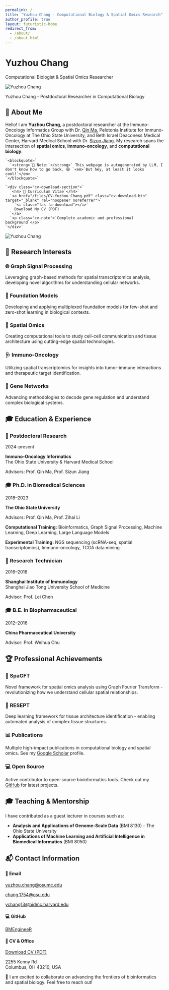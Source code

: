 ```yaml
---
permalink: /
title: "Yuzhou Chang - Computational Biology & Spatial Omics Research"
author_profile: true
layout: futuristic-home
redirect_from: 
  - /about/
  - /about.html
---
```

<div class="hero-section">
  <h1 class="neon-text">Yuzhou Chang</h1>
  <p class="subtitle neon-glow">Computational Biologist & Spatial Omics Researcher</p>
</div>

<div class="photo-showcase">
  <img src="/images/Yuzhou.png" alt="Yuzhou Chang" class="showcase-photo">
  <p class="photo-caption">Yuzhou Chang - Postdoctoral Researcher in Computational Biology</p>
</div>

## 🧬 About Me

<div class="about-section-with-photo">
  <div class="about-content">
    <p>Hello! I am <strong>Yuzhou Chang</strong>, a postdoctoral researcher at the Immuno-Oncology Informatics Group with Dr. <a href="https://u.osu.edu/bmbl/">Qin Ma</a>, Pelotonia Institute for Immuno-Oncology at The Ohio State University, and Beth Israel Deaconess Medical Center, Harvard Medical School with Dr. <a href="https://sizunjianglab.com/">Sizun Jiang</a>. My research spans the intersection of <strong>spatial omics</strong>, <strong>immuno-oncology</strong>, and <strong>computational biology</strong>.</p>

    `<blockquote>`
      `<strong>`📝 Note:`</strong>` This webpage is autogenerated by LLM, I don't know how to go back. 😅 `<em>`But hey, at least it looks cool!`</em>`
    `</blockquote>`

    `<div class="cv-download-section">`
      `<h4>`📄 Curriculum Vitae`</h4>`
      `<a href="/files/CV-Yuzhou Chang.pdf" class="cv-download-btn" target="_blank" rel="noopener noreferrer">`
        `<i class="fas fa-download"></i>`
        Download My CV (PDF)
      `</a>`
      `<p class="cv-note">`Complete academic and professional background`</p>`
    `</div>`

</div>

<div class="about-photo-container">
    <img src="/images/Yuzhou.png" alt="Yuzhou Chang" class="about-photo">
    <div class="photo-frame"></div>
  </div>
</div>

## 🔬 Research Interests

<div class="research-grid">
  <div class="research-card">
    <h3>🌐 Graph Signal Processing</h3>
    <p>Leveraging graph-based methods for spatial transcriptomics analysis, developing novel algorithms for understanding cellular networks.</p>
  </div>

<div class="research-card">
    <h3>🤖 Foundation Models</h3>
    <p>Developing and applying multiplexed foundation models for few-shot and zero-shot learning in biological contexts.</p>
  </div>

<div class="research-card">
    <h3>🧬 Spatial Omics</h3>
    <p>Creating computational tools to study cell-cell communication and tissue architecture using cutting-edge spatial technologies.</p>
  </div>

<div class="research-card">
    <h3>🩺 Immuno-Oncology</h3>
    <p>Utilizing spatial transcriptomics for insights into tumor-immune interactions and therapeutic target identification.</p>
  </div>

<div class="research-card">
    <h3>🔗 Gene Networks</h3>
    <p>Advancing methodologies to decode gene regulation and understand complex biological systems.</p>
  </div>
</div>



## 🎓 Education & Experience

<div class="timeline">
  <div class="timeline-item">
    <div class="timeline-marker"></div>
    <div class="timeline-content">
      <h3>🔬 Postdoctoral Research</h3>
      <p class="timeline-period">2024–present</p>
      <p><strong>Immuno-Oncology Informatics</strong><br>
      The Ohio State University & Harvard Medical School</p>
      <p>Advisors: Prof. Qin Ma, Prof. Sizun Jiang</p>
    </div>
  </div>

<div class="timeline-item">
    <div class="timeline-marker"></div>
    <div class="timeline-content">
      <h3>🎓 Ph.D. in Biomedical Sciences</h3>
      <p class="timeline-period">2018–2023</p>
      <p><strong>The Ohio State University</strong></p>
      <p>Advisors: Prof. Qin Ma, Prof. Zihai Li</p>
      <div class="skills-section">
        <p><strong>Computational Training:</strong> Bioinformatics, Graph Signal Processing, Machine Learning, Deep Learning, Large Language Models</p>
        <p><strong>Experimental Training:</strong> NGS sequencing (scRNA-seq, spatial transcriptomics), Immuno-oncology, TCGA data mining</p>
      </div>
    </div>
  </div>

<div class="timeline-item">
    <div class="timeline-marker"></div>
    <div class="timeline-content">
      <h3>🧪 Research Technician</h3>
      <p class="timeline-period">2016–2018</p>
      <p><strong>Shanghai Institute of Immunology</strong><br>
      Shanghai Jiao Tong University School of Medicine</p>
      <p>Advisor: Prof. Lei Chen</p>
    </div>
  </div>

<div class="timeline-item">
    <div class="timeline-marker"></div>
    <div class="timeline-content">
      <h3>🎓 B.E. in Biopharmaceutical</h3>
      <p class="timeline-period">2012–2016</p>
      <p><strong>China Pharmaceutical University</strong></p>
      <p>Advisor: Prof. Weihua Chu</p>
    </div>
  </div>
</div>

## 🏆 Professional Achievements

<div class="achievements-grid">
  <div class="achievement-card">
    <h3>🧬 SpaGFT</h3>
    <p>Novel framework for spatial omics analysis using Graph Fourier Transform - revolutionizing how we understand cellular spatial relationships.</p>
  </div>

<div class="achievement-card">
    <h3>🔬 RESEPT</h3>
    <p>Deep learning framework for tissue architecture identification - enabling automated analysis of complex tissue structures.</p>
  </div>

<div class="achievement-card">
    <h3>📊 Publications</h3>
    <p>Multiple high-impact publications in computational biology and spatial omics. See my <a href="https://scholar.google.com/citations?user=yi3ClTQAAAAJ&hl=en" class="neon-link">Google Scholar</a> profile.</p>
  </div>

<div class="achievement-card">
    <h3>💻 Open Source</h3>
    <p>Active contributor to open-source bioinformatics tools. Check out my <a href="https://github.com/BMEngineeR" class="neon-link">GitHub</a> for latest projects.</p>
  </div>
</div>

## 🎓 Teaching & Mentorship

<div class="teaching-section">
  <p>I have contributed as a guest lecturer in courses such as:</p>
  <ul class="course-list">
    <li><strong>Analysis and Applications of Genome-Scale Data</strong> (BMI 8130) - The Ohio State University</li>
    <li><strong>Applications of Machine Learning and Artificial Intelligence in Biomedical Informatics</strong> (BMI 8050)</li>
  </ul>
</div>

## 📬 Contact Information

<div class="contact-grid">
  <div class="contact-item">
    <h4>📧 Email</h4>
    <p><a href="mailto:yuzhou.chang@osumc.edu" class="neon-link">yuzhou.chang@osumc.edu</a></p>
    <p><a href="mailto:chang.1754@osu.edu" class="neon-link">chang.1754@osu.edu</a></p>
    <p><a href="mailto:ychang13@bidmc.harvard.edu" class="neon-link">ychang13@bidmc.harvard.edu</a></p>
  </div>

<div class="contact-item">
    <h4>💻 GitHub</h4>
    <p><a href="https://github.com/BMEngineeR" class="neon-link">BMEngineeR</a></p>
  </div>

<div class="contact-item">
    <h4>📄 CV & Office</h4>
    <p><a href="/files/CV-Yuzhou Chang.pdf" class="neon-link" target="_blank">Download CV (PDF)</a></p>
    <p>2255 Kenny Rd<br>Columbus, OH 43210, USA</p>
  </div>
</div>

<div class="collaboration-cta">
  <p class="neon-glow">🚀 I am excited to collaborate on advancing the frontiers of bioinformatics and spatial biology. Feel free to reach out!</p>
</div>
